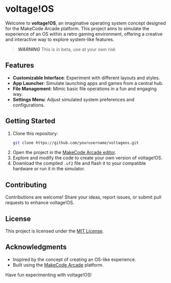 # voltage!OS

Welcome to **voltage!OS**, an imaginative operating system concept designed for the MakeCode Arcade platform. This project aims to simulate the experience of an OS within a retro gaming environment, offering a creative and interactive way to explore system-like features.
> ***WARNING***
> This is in beta, use at your own risk
## Features

- **Customizable Interface**: Experiment with different layouts and styles.
- **App Launcher**: Simulate launching apps and games from a central hub.
- **File Management**: Mimic basic file operations in a fun and engaging way.
- **Settings Menu**: Adjust simulated system preferences and configurations.

## Getting Started

1. Clone this repository:
    ```bash
    git clone https://github.com/yourusername/voltageos.git
    ```
2. Open the project in the [MakeCode Arcade editor](https://arcade.makecode.com/).
3. Explore and modify the code to create your own version of voltage!OS.
4. Download the compiled `.uf2` file and flash it to your compatible hardware or run it in the simulator.

## Contributing

Contributions are welcome! Share your ideas, report issues, or submit pull requests to enhance voltage!OS.

## License

This project is licensed under the [MIT License](LICENSE).

## Acknowledgments

- Inspired by the concept of creating an OS-like experience.
- Built using the [MakeCode Arcade](https://arcade.makecode.com/) platform.

Have fun experimenting with voltage!OS!